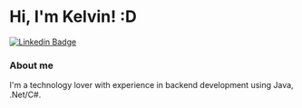 # Hi, I'm Kelvin! :D

[![Linkedin Badge](https://img.shields.io/badge/-LinkedIn-blue?style=flat-square&logo=Linkedin&logoColor=white&link=https://www.linkedin.com/in/kelvin-wendel-543372b9/)](https://www.linkedin.com/in/kelvin-wendel-543372b9/)

### About me
I'm a technology lover with experience in backend development using Java, .Net/C#.
